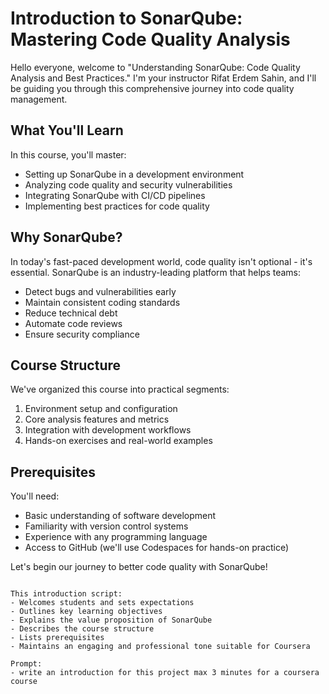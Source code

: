 # Introduction to SonarQube: Mastering Code Quality Analysis

Hello everyone, welcome to "Understanding SonarQube: Code Quality Analysis and Best Practices." I'm your instructor Rifat Erdem Sahin, and I'll be guiding you through this comprehensive journey into code quality management.

## What You'll Learn

In this course, you'll master:
- Setting up SonarQube in a development environment
- Analyzing code quality and security vulnerabilities
- Integrating SonarQube with CI/CD pipelines
- Implementing best practices for code quality

## Why SonarQube?

In today's fast-paced development world, code quality isn't optional - it's essential. SonarQube is an industry-leading platform that helps teams:
- Detect bugs and vulnerabilities early
- Maintain consistent coding standards
- Reduce technical debt
- Automate code reviews
- Ensure security compliance

## Course Structure

We've organized this course into practical segments:
1. Environment setup and configuration
2. Core analysis features and metrics
3. Integration with development workflows
4. Hands-on exercises and real-world examples

## Prerequisites

You'll need:
- Basic understanding of software development
- Familiarity with version control systems
- Experience with any programming language
- Access to GitHub (we'll use Codespaces for hands-on practice)

Let's begin our journey to better code quality with SonarQube!

````

This introduction script:
- Welcomes students and sets expectations
- Outlines key learning objectives
- Explains the value proposition of SonarQube
- Describes the course structure
- Lists prerequisites
- Maintains an engaging and professional tone suitable for Coursera

Prompt:
- write an introduction for this project max 3 minutes for a coursera course


